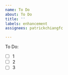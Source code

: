```yaml
---
name: To Do
about: To Do
title: ''
labels: enhancement
assignees: patrickchiangfc

---
```


To Do:
- [ ] 1
- [ ] 2
- [ ] 3
